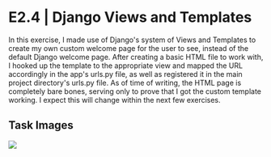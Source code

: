 # E2.4 | Django Views and Templates
In this exercise, I made use of Django's system of Views and Templates to create my own custom welcome page for the user to see, instead of the default Django welcome page. After creating a basic HTML file to work with, I hooked up the template to the appropriate view and mapped the URL accordingly in the app's urls.py file, as well as registered it in the main project directory's urls.py file. As of time of writing, the HTML page is completely bare bones, serving only to prove that I got the custom template working. I expect this will change within the next few exercises.

## Task Images
![](![](https://github.com/justin-yin-ly/python-immersion/blob/main/E2.4/img/welcome.PNG))